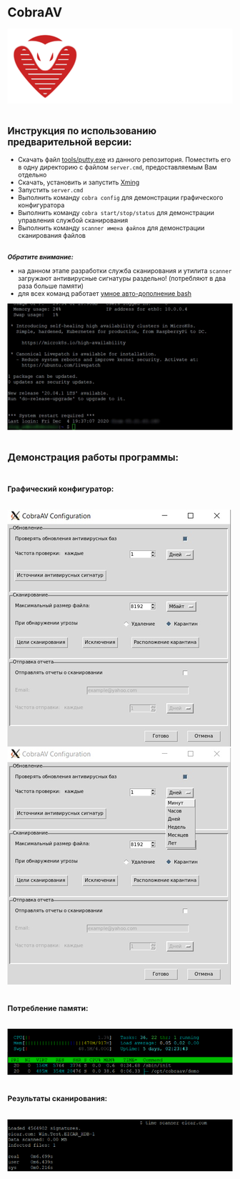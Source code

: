 # CobraAV
![](imgs/logo.png)
<br><br/>
## Инструкция по использованию предварительной версии:

- Скачать файл [tools/putty.exe](tools/putty.exe) из данного репозитория.
Поместить его в одну директорию с файлом `server.cmd`, предоставляемым Вам отдельно
- Скачать, установить и запустить [Xming](http://www.straightrunning.com/XmingNotes/)
- Запустить `server.cmd`
- Выполнить команду `cobra config` для демонстрации графического конфигуратора
- Выполнить команду `cobra start/stop/status` для демонстрации управления службой сканирования
- Выполнить команду `scanner имена файлов` для демонстрации сканирования файлов<br><br/>

***Обратите внимание:***
- на данном этапе разработки служба сканирования и утилита `scanner` загружают антивирусные сигнатуры раздельно! (потребляют в два раза больше памяти)
- для всех команд работает [умное авто-дополнение bash](unix/cobra.sh)

![](imgs/tab.gif)
<br><br/>

## Демонстрация работы программы:<br><br/>
### Графический конфигуратор:<br><br/>
![](imgs/config.jpg) ![](imgs/config2.jpg)<br><br/>

### Потребление памяти:<br><br/>
![](imgs/mem.png)<br><br/>

### Результаты сканирования:<br><br/>
![](imgs/scan.png)<br><br/>
